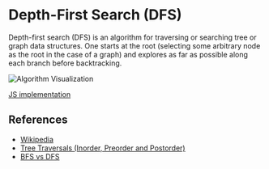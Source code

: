 # Depth-First Search (DFS)

Depth-first search (DFS) is an algorithm for traversing or 
searching tree or graph data structures. One starts at 
the root (selecting some arbitrary node as the root in 
the case of a graph) and explores as far as possible 
along each branch before backtracking.

![Algorithm Visualization](https://upload.wikimedia.org/wikipedia/commons/7/7f/Depth-First-Search.gif)

[JS implementation](../../../data-structures/graph/Graph.js)

## References

- [Wikipedia](https://en.wikipedia.org/wiki/Depth-first_search)
- [Tree Traversals (Inorder, Preorder and Postorder)](https://www.geeksforgeeks.org/tree-traversals-inorder-preorder-and-postorder/)
- [BFS vs DFS](https://www.geeksforgeeks.org/bfs-vs-dfs-binary-tree/)